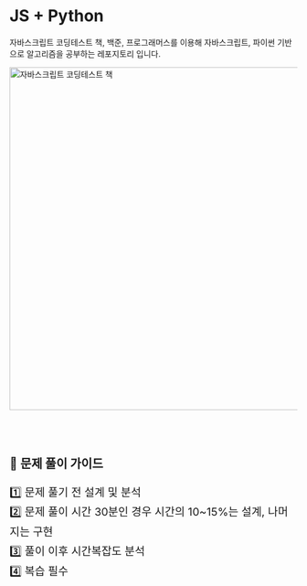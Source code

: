 ﻿# JS + Python

자바스크립트 코딩테스트 책, 백준, 프로그래머스를 이용해 자바스크립트, 파이썬 기반으로 알고리즘을 공부하는 레포지토리 입니다. 


<p align="left">
  <img src="/자바스크립트 코테 책.jpg" alt="자바스크립트 코딩테스트 책" width="600" height="600"/>
</p><br><br>

<div align="left">
  <h2>📝 문제 풀이 가이드</h2>
  <ul style="list-style: none; padding: 0; font-size: 1.2rem; line-height: 1.8;">
    <li>1️⃣ 문제 풀기 전 설계 및 분석</li>
    <li>2️⃣ 문제 풀이 시간 30분인 경우 시간의 10~15%는 설계, 나머지는 구현</li>
    <li>3️⃣ 풀이 이후 시간복잡도 분석</li>
    <li>4️⃣ 복습 필수</li>
  </ul>
</div>
